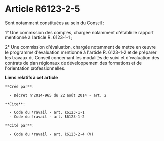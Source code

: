 # Article R6123-2-5

Sont notamment constituées au sein du Conseil : 

1° Une commission des comptes, chargée notamment d'établir le rapport mentionné à l'article R. 6123-1-1 ; 

2° Une commission d'évaluation, chargée notamment de mettre en œuvre le programme d'évaluation mentionné à l'article R.
6123-1-2 et de préparer les travaux du Conseil concernant les modalités de suivi et d'évaluation des contrats de plan
régionaux de développement des formations et de l'orientation professionnelles.

**Liens relatifs à cet article**

	**Créé par**:

	  - Décret n°2014-965 du 22 août 2014 - art. 2

	**Cite**:

	  - Code du travail - art. R6123-1-1
	  - Code du travail - art. R6123-1-2

	**Cité par**:

	  - Code du travail - art. R6123-2-4 (V)
